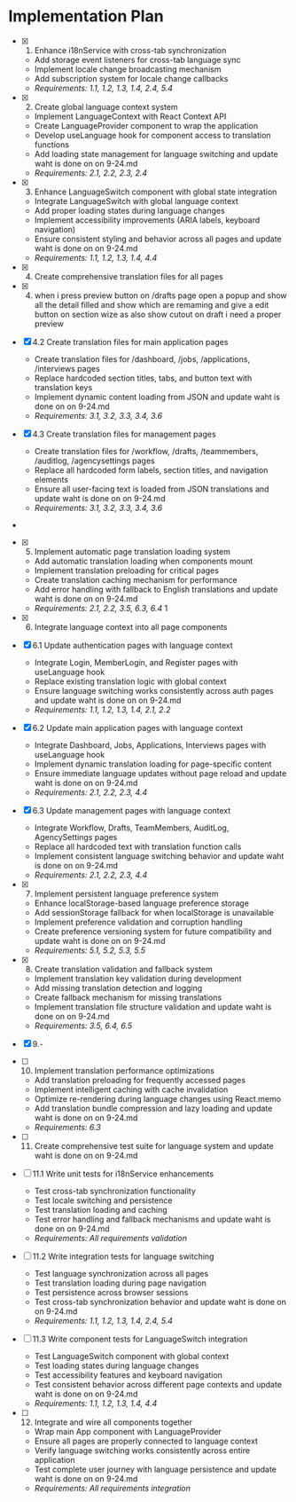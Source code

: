 # Implementation Plan

- [x] 1. Enhance i18nService with cross-tab synchronization





  - Add storage event listeners for cross-tab language sync
  - Implement locale change broadcasting mechanism
  - Add subscription system for locale change callbacks
  - _Requirements: 1.1, 1.2, 1.3, 1.4, 2.4, 5.4_

- [x] 2. Create global language context system





  - Implement LanguageContext with React Context API
  - Create LanguageProvider component to wrap the application
  - Develop useLanguage hook for component access to translation functions
  - Add loading state management for language switching
  and update waht is done on  on 9-24.md
  - _Requirements: 2.1, 2.2, 2.3, 2.4_

- [x] 3. Enhance LanguageSwitch component with global state integration





  - Integrate LanguageSwitch with global language context
  - Add proper loading states during language changes
  - Implement accessibility improvements (ARIA labels, keyboard navigation)
  - Ensure consistent styling and behavior across all pages   and update waht is done on  on 9-24.md
  - _Requirements: 1.1, 1.2, 1.3, 1.4, 4.4_

- [x] 4. Create comprehensive translation files for all pages








- [x] 4. when i press preview button on /drafts page open a popup and show all the detail filled and show which are remaming and give a edit button on section wize as also show cutout on draft i need a proper preview 




- [x] 4.2 Create translation files for main application pages

  - Create translation files for /dashboard, /jobs, /applications, /interviews pages
  - Replace hardcoded section titles, tabs, and button text with translation keys
  - Implement dynamic content loading from JSON   and update waht is done on  on 9-24.md
  - _Requirements: 3.1, 3.2, 3.3, 3.4, 3.6_

- [x] 4.3 Create translation files for management pages


  - Create translation files for /workflow, /drafts, /teammembers, /auditlog, /agencysettings pages
  - Replace all hardcoded form labels, section titles, and navigation elements
  - Ensure all user-facing text is loaded from JSON translations   and update waht is done on  on 9-24.md
  - _Requirements: 3.1, 3.2, 3.3, 3.4, 3.6_
-

- [x] 5. Implement automatic page translation loading system




  - Add automatic translation loading when components mount
  - Implement translation preloading for critical pages
  - Create translation caching mechanism for performance 
  - Add error handling with fallback to English translations    and update waht is done on  on 9-24.md
  - _Requirements: 2.1, 2.2, 3.5, 6.3, 6.4_
 1 
- [x] 6. Integrate language context into all page components





- [x] 6.1 Update authentication pages with language context


  - Integrate Login, MemberLogin, and Register pages with useLanguage hook
  - Replace existing translation logic with global context
  - Ensure language switching works consistently across auth pages    and update waht is done on  on 9-24.md
  - _Requirements: 1.1, 1.2, 1.3, 1.4, 2.1, 2.2_

- [x] 6.2 Update main application pages with language context


  - Integrate Dashboard, Jobs, Applications, Interviews pages with useLanguage hook
  - Implement dynamic translation loading for page-specific content
  - Ensure immediate language updates without page reload    and update waht is done on  on 9-24.md
  - _Requirements: 2.1, 2.2, 2.3, 4.4_

- [x] 6.3 Update management pages with language context


  - Integrate Workflow, Drafts, TeamMembers, AuditLog, AgencySettings pages
  - Replace all hardcoded text with translation function calls
  - Implement consistent language switching behavior    and update waht is done on  on 9-24.md  
  - _Requirements: 2.1, 2.2, 2.3, 4.4_

- [x] 7. Implement persistent language preference system





  - Enhance localStorage-based language preference storage
  - Add sessionStorage fallback for when localStorage is unavailable
  - Implement preference validation and corruption handling
  - Create preference versioning system for future compatibility     and update waht is done on  on 9-24.md
  - _Requirements: 5.1, 5.2, 5.3, 5.5_

- [x] 8. Create translation validation and fallback system








  - Implement translation key validation during development
  - Add missing translation detection and logging
  - Create fallback mechanism for missing translations
  - Implement translation file structure validation    and update waht is done on  on 9-24.md
  - _Requirements: 3.5, 6.4, 6.5_

- [x] 9.-

- [ ] 10. Implement translation performance optimizations
  - Add translation preloading for frequently accessed pages
  - Implement intelligent caching with cache invalidation
  - Optimize re-rendering during language changes using React.memo
  - Add translation bundle compression and lazy loading     and update waht is done on  on 9-24.md
  - _Requirements: 6.3_

- [ ] 11. Create comprehensive test suite for language system    and update waht is done on  on 9-24.md
- [ ] 11.1 Write unit tests for i18nService enhancements
  - Test cross-tab synchronization functionality
  - Test locale switching and persistence
  - Test translation loading and caching
  - Test error handling and fallback mechanisms    and update waht is done on  on 9-24.md
  - _Requirements: All requirements validation_

- [ ] 11.2 Write integration tests for language switching
  - Test language synchronization across all pages
  - Test translation loading during page navigation
  - Test persistence across browser sessions
  - Test cross-tab synchronization behavior    and update waht is done on  on 9-24.md
  - _Requirements: 1.1, 1.2, 1.3, 1.4, 2.4, 5.4_

- [ ] 11.3 Write component tests for LanguageSwitch integration
  - Test LanguageSwitch component with global context
  - Test loading states during language changes
  - Test accessibility features and keyboard navigation
  - Test consistent behavior across different page contexts    and update waht is done on  on 9-24.md
  - _Requirements: 1.1, 1.2, 1.3, 1.4, 4.4_

- [ ] 12. Integrate and wire all components together
  - Wrap main App component with LanguageProvider
  - Ensure all pages are properly connected to language context
  - Verify language switching works consistently across entire application
  - Test complete user journey with language persistence    and update waht is done on  on 9-24.md
  - _Requirements: All requirements integration_